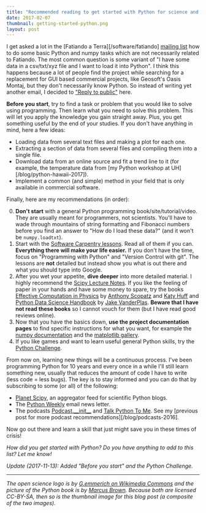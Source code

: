 ```yaml
---
title: "Recommended reading to get started with Python for science and data analysis"
date: 2017-02-07
thumbnail: getting-started-python.png
layout: post
---
```


I get asked a lot in the [Fatiando a Terra][/software/fatiando]
[mailing list](https://groups.google.com/d/forum/fatiando)
how to do some basic Python and numpy tasks which are not necessarily related
to Fatiando.
The most common question is some variant of "I have some data in a csv/txt/xyz
file and I want to load it into Python".
I think this happens because a lot of people find the project while searching
for a replacement for GUI based commercial projects,
like Geosoft's Oasis Montaj,
but they don't necessarily know Python.
So instead of writing yet another email,
I decided to ["Reply to public"](http://matt.might.net/articles/how-to-blog-as-an-academic/)
here.

**Before you start**, try to find a task or problem that you would like to
solve using programming.
Then learn what you need to solve this problem.
This will let you apply the knowledge you gain straight away.
Plus, you get something useful by the end of your studies.
If you don't have anything in mind, here a few ideas:

* Loading data from several text files and making a plot for each one.
* Extracting a section of data from several files and compiling them into a
  single file.
* Download data from an online source and fit a trend line to it (for example,
  the temperature data from
  [my Python workshop at UH][/blog/python-hawaii-2017]).
* Implement a common (and simple) method in your field that is only available
  in commercial software.

Finally, here are my recommendations (in order):

0. **Don't start** with a general Python programming book/site/tutorial/video.
   They are usually meant for programmers, not scientists. You'll have to wade
   through mountains of string formatting and Fibonacci numbers before you find
   an answer to "How do I load these data?" (and it won't be `numpy.loadtxt`).
1. Start with the [Software Carpentry
   lessons](https://software-carpentry.org/lessons/). Read all of them if you
   can. **Everything there will make your life easier.** If you don't have the
   time, focus on "Programming with Python" and "Version Control with git".
   The lessons are **not** detailed but instead show you what is out
   there and what you should type into Google.
2. After you wet your appetite, **dive deeper** into more detailed material. I
   highly recommend the [Scipy Lecture Notes](http://www.scipy-lectures.org/).
   If you like the feeling of paper in your hands and have some money to spare,
   try the books
   [Effective Computation in Physics](http://shop.oreilly.com/product/0636920033424.do)
   by [Anthony Scopatz](http://www.scopatz.com/) and
   [Katy Huff](http://katyhuff.github.io/)
   and [Python Data Science Handbook](http://shop.oreilly.com/product/0636920034919.do)
   by [Jake VanderPlas](http://staff.washington.edu/jakevdp/).
   **Beware that I have not read these books** so I cannot vouch for them
   (but I have read good reviews online).
3. Now that you have the basics down, **use the project documentation pages**
   to find specific instructions for what you want, for example the
   [numpy documentation](http://www.numpy.org/) and the
   [matplotlib gallery](http://matplotlib.org/gallery.html).
4. If you like games and want to learn useful general Python skills, try the
   [Python Challenge](http://www.pythonchallenge.com/).

From now on, learning new things will be a continuous process. I've been
programming Python for 10 years and every once in a while I'll still learn
something new, usually that reduces the amount of code I have to write (less
code = less bugs).
The key is to stay informed and you can do that by subscribing to some (or all)
of the following:

* [Planet Scipy](https://planet.scipy.org/), an aggregator feed for scientific
  Python blogs.
* The [Python Weekly](http://www.pythonweekly.com/) email news letter.
* The podcasts [Podcast.\_\_init\_\_](https://www.podcastinit.com/) and
  [Talk Python To Me](https://talkpython.fm/). See my [previous post for more
  podcast recommendations][/blog/podcasts-2016].

Now go out there and learn a skill that just might save you in these times of
crisis!

*How did you get started with Python? Do you have anything to add to this list?
Let me know!*

*Update (2017-11-13): Added "Before you start" and the Python Challenge.*

---

*The open science logo is by [G.emmerich on Wikimedia
Commons](https://commons.wikimedia.org/wiki/File:Open_Science_Logo.jpg)
and the picture of the Python book is by
[Marcus Brown](https://www.flickr.com/photos/marcusjhbrown/14939378037).
Because both are licensed CC-BY-SA, then so is the thumbnail image for this
blog post (a composite of the two images).*
